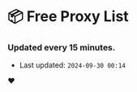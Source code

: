 # :package: Free Proxy List
### Updated every 15 minutes.

- Last updated: `2024-09-30 00:14`

:heart:
